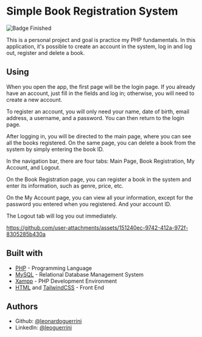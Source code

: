 # Simple Book Registration System

![Badge Finished](http://img.shields.io/static/v1?label=STATUS&message=Finished%20&color=GREEN&style=for-the-badge)

This is a personal project and goal is practice my PHP fundamentals. In this application, it's possible to create an account in the system, log in and log out, register and delete a book.
## Using

When you open the app, the first page will be the login page. If you already have an account, just fill in the fields and log in; otherwise, you will need to create a new account.

To register an account, you will only need your name, date of birth, email address, a username, and a password. You can then return to the login page.

After logging in, you will be directed to the main page, where you can see all the books registered. On the same page, you can delete a book from the system by simply entering the book ID.

In the navigation bar, there are four tabs: Main Page, Book Registration, My Account, and Logout.

On the Book Registration page, you can register a book in the system and enter its information, such as genre, price, etc.

On the My Account page, you can view all your information, except for the password you entered when you registered. And your account ID.

The Logout tab will log you out immediately.



https://github.com/user-attachments/assets/151240ec-9742-412a-972f-8305285b430a



## Built with

- [PHP](https://www.php.net/docs.php) - Programming Language
- [MySQL](https://www.mysql.com/) - Relational Database Management System
- [Xampp](https://www.apachefriends.org/index.html) - PHP Development Environment
- [HTML](https://developer.mozilla.org/en-US/docs/Web/HTML) and [TailwindCSS](https://tailwindcss.com/) - Front End

## Authors

- Github: [@leonardoguerrini](https://www.github.com/leonardoguerrini)
- LinkedIn: [@leoguerrini](https://www.linkedin.com/in/leoguerrini)
